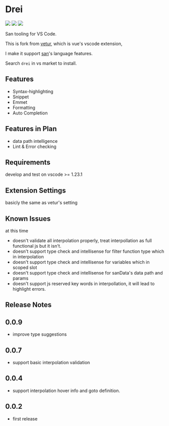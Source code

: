 # Drei

[![](https://vsmarketplacebadge.apphb.com/version-short/ssddi456.drei.svg?style=flat-square)](https://marketplace.visualstudio.com/items?itemName=ssddi456.drei)
[![](https://vsmarketplacebadge.apphb.com/installs-short/ssddi456.drei.svg?style=flat-square)](https://marketplace.visualstudio.com/items?itemName=ssddi456.drei)
[![](https://vsmarketplacebadge.apphb.com/rating-short/ssddi456.drei.svg?style=flat-square)](https://marketplace.visualstudio.com/items?itemName=ssddi456.drei)

San tooling for VS Code.

This is fork from [vetur](https://github.com/vuejs/vetur), which is vue's vscode extension, 

I make it support [san](https://github.com/baidu/san)'s language features.

Search `drei` in vs market to install.

## Features

- Syntax-highlighting
- Snippet
- Emmet
- Formatting
- Auto Completion

## Features in Plan

- data path intelligence
- Lint & Error checking

## Requirements

develop and test on vscode >= 1.23.1

## Extension Settings

basicly the same as vetur's setting

## Known Issues

at this time

- doesn't validate all interpolation properly, treat interpollation as full functional js but it isn't.
- doesn't support type check and intellisense for filter function type which in interpolation
- doesn't support type check and intellisense for variables which in scoped slot 
- doesn't support type check and intellisense for sanData's data path and params
- doesn't support js reserved key words in interpollation, it will lead to highlight errors.

## Release Notes
0.0.9
-----
* improve type suggestions

0.0.7
-----
* support basic interpolation validation

0.0.4
-----
* support interpolation hover info and goto definition.

0.0.2
-----
* first release
